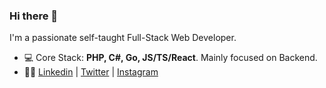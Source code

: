 ### Hi there 👋


I'm a passionate self-taught Full-Stack Web Developer.

- 💻 Core Stack: **PHP, C#, Go, JS/TS/React**. Mainly focused on Backend.
- 👨‍💻 [Linkedin](https://linkedin.com/in/iagapie) | [Twitter](https://twitter.com/i_agapie) | [Instagram](https://www.instagram.com/mounflow/)
